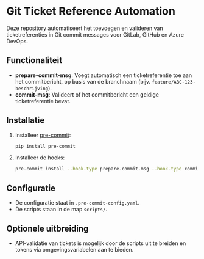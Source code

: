 # Git Ticket Reference Automation

Deze repository automatiseert het toevoegen en valideren van ticketreferenties in Git commit messages voor GitLab, GitHub en Azure DevOps.

## Functionaliteit
- **prepare-commit-msg**: Voegt automatisch een ticketreferentie toe aan het commitbericht, op basis van de branchnaam (bijv. `feature/ABC-123-beschrijving`).
- **commit-msg**: Valideert of het commitbericht een geldige ticketreferentie bevat.

## Installatie
1. Installeer [pre-commit](https://pre-commit.com/):
   ```sh
   pip install pre-commit
   ```
2. Installeer de hooks:
   ```sh
   pre-commit install --hook-type prepare-commit-msg --hook-type commit-msg
   ```

## Configuratie
- De configuratie staat in `.pre-commit-config.yaml`.
- De scripts staan in de map `scripts/`.

## Optionele uitbreiding
- API-validatie van tickets is mogelijk door de scripts uit te breiden en tokens via omgevingsvariabelen aan te bieden. 